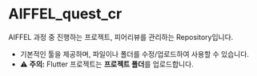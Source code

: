 # AIFFEL_quest_cr

AIFFEL 과정 중 진행하는 프로젝트, 피어리뷰를 관리하는 Repository입니다.

- 기본적인 툴을 제공하며, 파일이나 폴더를 수정/업로드하여 사용할 수 있습니다.
- ⚠️ **주의:** Flutter 프로젝트는 **프로젝트 폴더**를 업로드합니다.

